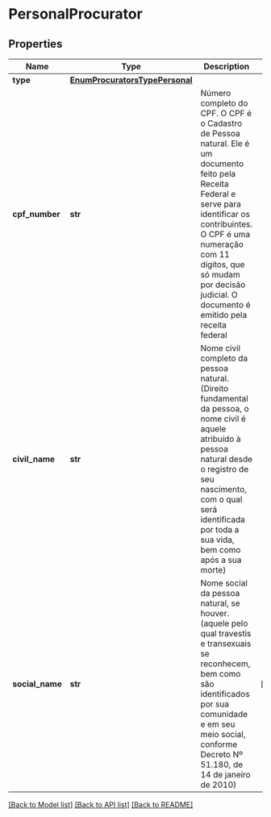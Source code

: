 # PersonalProcurator

## Properties
Name | Type | Description | Notes
------------ | ------------- | ------------- | -------------
**type** | [**EnumProcuratorsTypePersonal**](EnumProcuratorsTypePersonal.md) |  | 
**cpf_number** | **str** | Número completo do CPF. O CPF é o Cadastro de Pessoa natural. Ele é um documento feito pela Receita Federal e serve para identificar os contribuintes. O CPF é uma numeração com 11 dígitos, que só mudam por decisão judicial. O documento é emitido pela receita federal | 
**civil_name** | **str** | Nome civil completo da pessoa natural. (Direito fundamental da pessoa, o nome civil é aquele atribuído à pessoa natural desde o registro de seu nascimento, com o qual será identificada por toda a sua vida, bem como após a sua morte) | 
**social_name** | **str** | Nome social da pessoa natural, se houver. (aquele pelo qual travestis e transexuais se reconhecem, bem como são identificados por sua comunidade e em seu meio social, conforme Decreto Nº 51.180, de 14 de janeiro de 2010) | [optional] 

[[Back to Model list]](../README.md#documentation-for-models) [[Back to API list]](../README.md#documentation-for-api-endpoints) [[Back to README]](../README.md)

